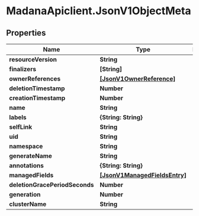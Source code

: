 # MadanaApiclient.JsonV1ObjectMeta

## Properties

Name | Type | Description | Notes
------------ | ------------- | ------------- | -------------
**resourceVersion** | **String** |  | [optional] 
**finalizers** | **[String]** |  | [optional] 
**ownerReferences** | [**[JsonV1OwnerReference]**](JsonV1OwnerReference.md) |  | [optional] 
**deletionTimestamp** | **Number** |  | [optional] 
**creationTimestamp** | **Number** |  | [optional] 
**name** | **String** |  | [optional] 
**labels** | **{String: String}** |  | [optional] 
**selfLink** | **String** |  | [optional] 
**uid** | **String** |  | [optional] 
**namespace** | **String** |  | [optional] 
**generateName** | **String** |  | [optional] 
**annotations** | **{String: String}** |  | [optional] 
**managedFields** | [**[JsonV1ManagedFieldsEntry]**](JsonV1ManagedFieldsEntry.md) |  | [optional] 
**deletionGracePeriodSeconds** | **Number** |  | [optional] 
**generation** | **Number** |  | [optional] 
**clusterName** | **String** |  | [optional] 


